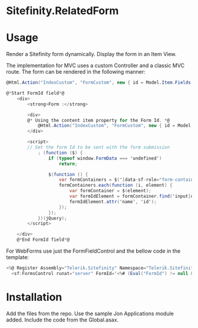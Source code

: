 # Sitefinity.RelatedForm

# Usage
Render a Sitefinity form dynamically. Display the form in an Item View.

The implementation for MVC uses a custom Controller and a classic MVC route.
The form can be rendered in the following manner:
```cs
@Html.Action("IndexCustom", "FormCustom", new { id = Model.Item.Fields.FormId }) 

@*Start FormId field*@
    <div>
        <strong>Form :</strong>

        <div>
		@* Using the content item property for the Form Id. *@
            @Html.Action("IndexCustom", "FormCustom", new { id = Model.Item.Fields.FormId }) 
        </div>

        <script>
		// Set the form Id to be sent with the form submission
            ; (function ($) {
                if (typeof window.FormData === 'undefined')
                    return;

                $(function () {
                    var formContainers = $('[data-sf-role="form-container"]');
                    formContainers.each(function (i, element) {
                        var formContainer = $(element);
                        var formIdElement = formContainer.find('input[data-sf-role="form-id"]');
                        formIdElement.attr('name', 'id');
                    });
                });
            })(jQuery);
        </script>

    </div>
    @*End FormId field*@
```
For WebForms use just the FormFieldControl and the bellow code in the template:
```cs
<%@ Register Assembly="Telerik.Sitefinity" Namespace="Telerik.Sitefinity.Modules.Forms.Web.UI" TagPrefix="sf" %>
  <sf:FormsControl runat="server" FormId='<%# (Eval("FormId") != null && !string.IsNullOrEmpty(Eval("FormId").ToString())) ? new Guid(Eval("FormId").ToString()) : Guid.Empty %>' UseAjaxSubmit="true" />
```
  
# Installation
Add the files from the repo. Use the sample Jon Applications module added. Include the code from the Global.asax.